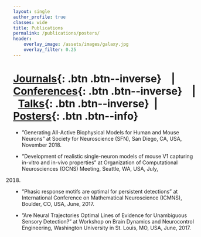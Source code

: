 ```yaml
---
layout: single
author_profile: true
classes: wide
title: Publications
permalink: /publications/posters/
header:
    overlay_image: /assets/images/galaxy.jpg
    overlay_filter: 0.25
---
```


# [Journals](/publications/journals/){: .btn .btn--inverse} &nbsp;  &nbsp;| &nbsp; &nbsp;  [Conferences](/publications/conferences/){: .btn .btn--inverse} &nbsp;  &nbsp;| &nbsp; [Talks](/publications/talks/){: .btn .btn--inverse} &nbsp;| &nbsp; &nbsp;  [Posters](/publications/posters/){: .btn .btn--info}

* ”Generating All-Active Biophysical Models for Human and Mouse Neurons” at Society for Neuroscience
(SFN), San Diego, CA, USA, November 2018.

* ”Development of realistic single-neuron models of mouse V1 capturing in-vitro and in-vivo properties”
at Organization of Computational Neurosciences (OCNS) Meeting, Seattle, WA, USA, July,
2018.

* ”Phasic response motifs are optimal for persistent detections” at International Conference on Mathematical
Neuroscience (ICMNS), Boulder, CO, USA, June, 2017.

* ”Are Neural Trajectories Optimal Lines of Evidence for Unambiguous Sensory Detection?” at Workshop
on Brain Dynamics and Neurocontrol Engineering, Washington University in St. Louis, MO,
USA, June, 2017.
